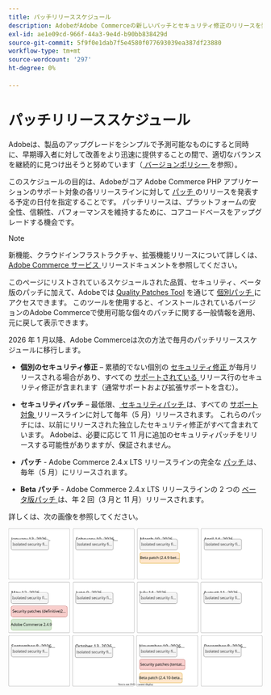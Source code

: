 ```yaml
---
title: パッチリリーススケジュール
description: AdobeがAdobe Commerceの新しいパッチとセキュリティ修正のリリースを発表する予定の時期について説明します。
exl-id: ae1e09cd-966f-44a3-9e4d-b90bb838429d
source-git-commit: 5f9f0e1dab7f5e4580f077693039ea387df23880
workflow-type: tm+mt
source-wordcount: '297'
ht-degree: 0%

---
```



# パッチリリーススケジュール

Adobeは、製品のアップグレードをシンプルで予測可能なものにすると同時に、早期導入者に対して改善をより迅速に提供することの間で、適切なバランスを継続的に見つけ出そうと努めています（[ バージョンポリシー ](versioning-policy.md) を参照）。

このスケジュールの目的は、Adobeがコア Adobe Commerce PHP アプリケーションのサポート対象の各リリースラインに対して [ パッチ ](versioning-policy.md#patch-release) のリリースを発表する予定の日付を指定することです。 パッチリリースは、プラットフォームの安全性、信頼性、パフォーマンスを維持するために、コアコードベースをアップグレードする機会です。

>[!NOTE]
>
>新機能、クラウドインフラストラクチャ、拡張機能リリースについて詳しくは、[Adobe Commerce サービス ](https://experienceleague.adobe.com/en/docs/commerce/user-guides/release-information/release-notes-all) リリースドキュメントを参照してください。

このページにリストされているスケジュールされた品質、セキュリティ、ベータ版のパッチに加えて、Adobeでは [Quality Patches Tool](versioning-policy.md#individual-patch) を通じて [ 個別パッチ ](../tools/quality-patches-tool/usage.md) にアクセスできます。 このツールを使用すると、インストールされているバージョンのAdobe Commerceで使用可能な個々のパッチに関する一般情報を適用、元に戻して表示できます。

2026 年 1 月以降、Adobe Commerceは次の方法で毎月のパッチリリーススケジュールに移行します。

- **個別のセキュリティ修正** – 累積的でない個別の [ セキュリティ修正 ](versioning-policy.md#isolated-patch) が毎月リリースされる場合があり、すべての [ サポートされている ](lifecycle-policy.md) リリース行のセキュリティ修正が含まれます（通常サポートおよび拡張サポートを含む）。

- **セキュリティパッチ** – 最低限、[ セキュリティパッチ ](versioning-policy.md#security-patch-release) は、すべての [ サポート対象 ](lifecycle-policy.md) リリースラインに対して毎年（5 月）リリースされます。 これらのパッチには、以前にリリースされた独立したセキュリティ修正がすべて含まれています。 Adobeは、必要に応じて 11 月に追加のセキュリティパッチをリリースする可能性がありますが、保証されません。

- **パッチ** - Adobe Commerce 2.4.x LTS リリースラインの完全な [ パッチ ](versioning-policy.md#patch-release) は、毎年（5 月）にリリースされます。

- **Beta パッチ** - Adobe Commerce 2.4.x LTS リリースラインの 2 つの [ ベータ版パッチ ](versioning-policy.md#beta-patch-release) は、年 2 回（3 月と 11 月）リリースされます。

詳しくは、次の画像を参照してください。

![2026 Adobe Commerceのリリースカレンダー ](../assets/release/release-calendar.drawio.svg)
